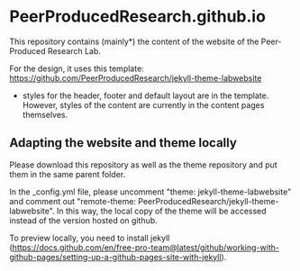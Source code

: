 # PeerProducedResearch.github.io
This repository contains (mainly*) the content of the website of the Peer-Produced Research Lab.

For the design, it uses this template: https://github.com/PeerProducedResearch/jekyll-theme-labwebsite 

* styles for the header, footer and default layout are in the template. However, styles of the content are currently in the content pages themselves.

## Adapting the website and theme locally
Please download this repository as well as the theme repository and put them in the same parent folder. 

In the _config.yml file, please uncomment "theme: jekyll-theme-labwebsite" and comment out "remote-theme: PeerProducedResearch/jekyll-theme-labwebsite".
In this way, the local copy of the theme will be accessed instead of the version hosted on github.

To preview locally, you need to install jekyll (https://docs.github.com/en/free-pro-team@latest/github/working-with-github-pages/setting-up-a-github-pages-site-with-jekyll).
